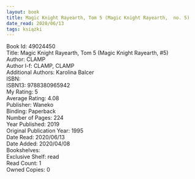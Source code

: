 ```yaml
---
layout: book
title: Magic Knight Rayearth, Tom 5 (Magic Knight Rayearth,  no. 5)
date_read: 2020/06/13
tags: książki
---
```


Book Id: 49024450<br />
Title: Magic Knight Rayearth, Tom 5 (Magic Knight Rayearth, #5)<br />
Author: CLAMP<br />
Author l-f: CLAMP, CLAMP<br />
Additional Authors: Karolina Balcer<br />
ISBN: <br />
ISBN13: 9788380965942<br />
My Rating: 5<br />
Average Rating: 4.08<br />
Publisher: Waneko<br />
Binding: Paperback<br />
Number of Pages: 224<br />
Year Published: 2019<br />
Original Publication Year: 1995<br />
Date Read: 2020/06/13<br />
Date Added: 2020/04/08<br />
Bookshelves: <br />
Exclusive Shelf: read<br />
Read Count: 1<br />
Owned Copies: 0<br />


